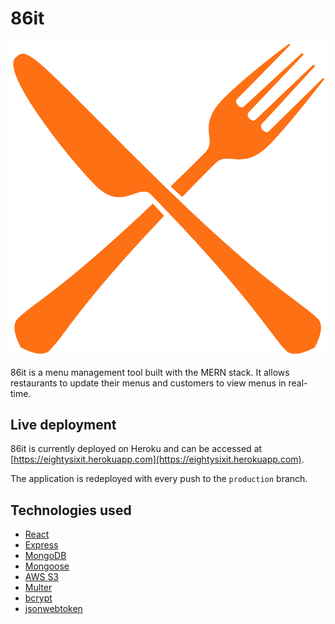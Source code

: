 # 86it

![86it App Screenshot](https://github.com/greg-hosking/86it/blob/master/assets/logo.png)

86it is a menu management tool built with the MERN stack. It allows restaurants to update their menus and customers to view menus in real-time.

## Live deployment

86it is currently deployed on Heroku and can be accessed at [https://eightysixit.herokuapp.com](https://eightysixit.herokuapp.com).

The application is redeployed with every push to the `production` branch. 

## Technologies used

- [React](https://reactjs.org/)
- [Express](https://expressjs.com/)
- [MongoDB](https://www.mongodb.com/)
- [Mongoose](https://mongoosejs.com/)
- [AWS S3](https://aws.amazon.com/s3/)
- [Multer](https://github.com/expressjs/multer)
- [bcrypt](https://www.npmjs.com/package/bcrypt)
- [jsonwebtoken](https://www.npmjs.com/package/jsonwebtoken)
